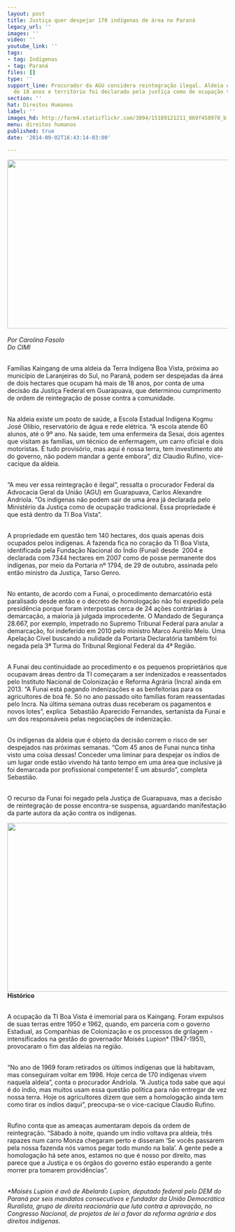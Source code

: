 ```yaml
---
layout: post
title: Justiça quer despejar 170 indígenas de área no Paraná
legacy_url: ''
images: ''
video: ''
youtube_link: ''
tags:
- tag: Indígenas
- tag: Paraná
files: []
type: ''
support_line: Procurador da AGU considera reintegração ilegal. Aldeia existe há mais
  de 18 anos e território foi declarado pela justiça como de ocupação tradicional.
section: ''
hat: Direitos Humanos
label: ''
images_hd: http://farm4.staticflickr.com/3894/15189121211_869f458978_b.jpg
menu: direitos humanos
published: true
date: '2014-09-02T16:43:14-03:00'

---
```

<p><em><img alt="" height="386" src="http://farm6.staticflickr.com/5590/15189117491_b00c651729_b.jpg" width="580" /><br />
<br />
Por Carolina Fasolo<br />
Do CIMI</em></p>

<p><br />
Fam&iacute;lias Kaingang de uma aldeia da Terra Ind&iacute;gena Boa Vista, pr&oacute;xima ao munic&iacute;pio de Laranjeiras do Sul, no Paran&aacute;, podem ser despejadas da &aacute;rea de dois hectares que ocupam h&aacute; mais de 18 anos, por conta de uma decis&atilde;o da Justi&ccedil;a Federal em Guarapuava, que determinou cumprimento de ordem de reintegra&ccedil;&atilde;o de posse contra a comunidade.</p>

<p><br />
Na aldeia existe um posto de sa&uacute;de, a Escola Estadual Ind&iacute;gena Kogmu Jos&eacute; Olibio, reservat&oacute;rio de &aacute;gua e rede el&eacute;trica. &ldquo;A escola atende 60 alunos, at&eacute; o 9&ordm; ano. Na sa&uacute;de, tem uma enfermeira da Sesai, dois agentes que visitam as fam&iacute;lias, um t&eacute;cnico de enfermagem, um carro oficial e dois motoristas. &Eacute; tudo provis&oacute;rio, mas aqui &eacute; nossa terra, tem investimento at&eacute; do governo, n&atilde;o podem mandar a gente embora&rdquo;, diz Claudio Rufino, vice-cacique da aldeia.</p>

<p><br />
&ldquo;A meu ver essa reintegra&ccedil;&atilde;o &eacute; ilegal&rdquo;, ressalta o procurador Federal da Advocacia Geral da Uni&atilde;o (AGU) em Guarapuava, Carlos Alexandre Andriola. &ldquo;Os ind&iacute;genas n&atilde;o podem sair de uma &aacute;rea j&aacute; declarada pelo Minist&eacute;rio da Justi&ccedil;a como de ocupa&ccedil;&atilde;o tradicional. Essa propriedade &eacute; que est&aacute; dentro da TI Boa Vista&rdquo;.</p>

<p><br />
A propriedade em quest&atilde;o tem 140 hectares, dos quais apenas dois ocupados pelos ind&iacute;genas. A fazenda fica no cora&ccedil;&atilde;o da TI Boa Vista, identificada pela Funda&ccedil;&atilde;o Nacional do &Iacute;ndio (Funai) desde &nbsp;2004 e declarada com 7344 hectares em 2007 como de posse permanente dos ind&iacute;genas, por meio da Portaria n&ordm; 1794, de 29 de outubro, assinada pelo ent&atilde;o ministro da Justi&ccedil;a, Tarso Genro.</p>

<p><br />
No entanto, de acordo com a Funai, o procedimento demarcat&oacute;rio est&aacute; paralisado desde ent&atilde;o e o decreto de homologa&ccedil;&atilde;o n&atilde;o foi expedido pela presid&ecirc;ncia porque foram interpostas cerca de 24 a&ccedil;&otilde;es contr&aacute;rias &agrave; demarca&ccedil;&atilde;o, a maioria j&aacute; julgada improcedente. O Mandado de Seguran&ccedil;a 28.667, por exemplo, impetrado no Supremo Tribunal Federal para anular a demarca&ccedil;&atilde;o, foi indeferido em 2010 pelo ministro Marco Aur&eacute;lio Melo. Uma Apela&ccedil;&atilde;o C&iacute;vel buscando a nulidade da Portaria Declarat&oacute;ria tamb&eacute;m foi negada pela 3&ordf; Turma do Tribunal Regional Federal da 4&ordf; Regi&atilde;o.</p>

<p><br />
A Funai deu continuidade ao procedimento e os pequenos propriet&aacute;rios que ocupavam &aacute;reas dentro da TI come&ccedil;aram a ser indenizados e reassentados pelo Instituto Nacional de Coloniza&ccedil;&atilde;o e Reforma Agr&aacute;ria (Incra) ainda em 2013. &ldquo;A Funai est&aacute; pagando indeniza&ccedil;&otilde;es e as benfeitorias para os agricultores de boa f&eacute;. S&oacute; no ano passado oito fam&iacute;lias foram reassentadas pelo Incra. Na &uacute;ltima semana outras duas receberam os pagamentos e novos lotes&rdquo;, explica &nbsp;Sebasti&atilde;o Aparecido Fernandes, sertanista da Funai e um dos respons&aacute;veis pelas negocia&ccedil;&otilde;es de indeniza&ccedil;&atilde;o.</p>

<p><br />
Os ind&iacute;genas da aldeia que &eacute; objeto da decis&atilde;o correm o risco de ser despejados nas pr&oacute;ximas semanas. &ldquo;Com 45 anos de Funai nunca tinha visto uma coisa dessas! Conceder uma liminar para despejar os &iacute;ndios de um lugar onde est&atilde;o vivendo h&aacute; tanto tempo em uma &aacute;rea que inclusive j&aacute; foi demarcada por profissional competente! &Eacute; um absurdo&rdquo;, completa Sebasti&atilde;o.</p>

<p><br />
O recurso da Funai foi negado pela Justi&ccedil;a de Guarapuava, mas a decis&atilde;o de reintegra&ccedil;&atilde;o de posse encontra-se suspensa, aguardando manifesta&ccedil;&atilde;o da parte autora da a&ccedil;&atilde;o contra os ind&iacute;genas.</p>

<p><img alt="" height="386" src="http://farm4.staticflickr.com/3894/15189121211_869f458978_b.jpg" width="580" /><br />
<strong>Hist&oacute;rico</strong></p>

<p><br />
A ocupa&ccedil;&atilde;o da TI Boa Vista &eacute; imemorial para os Kaingang. Foram expulsos de suas terras entre 1950 e 1962, quando, em parceria com o governo Estadual, as Companhias de Coloniza&ccedil;&atilde;o e os processos de grilagem - intensificados na gest&atilde;o do governador Mois&eacute;s Lupion* (1947-1951), provocaram o fim das aldeias na regi&atilde;o.</p>

<p><br />
&ldquo;No ano de 1969 foram retirados os &uacute;ltimos ind&iacute;genas que l&aacute; habitavam, mas conseguiram voltar em 1996. Hoje cerca de 170 ind&iacute;genas vivem naquela aldeia&rdquo;, conta o procurador Andriola. &ldquo;A Justi&ccedil;a toda sabe que aqui &eacute; do &iacute;ndio, mas muitos usam essa quest&atilde;o pol&iacute;tica para n&atilde;o entregar de vez nossa terra. Hoje os agricultores dizem que sem a homologa&ccedil;&atilde;o ainda tem como tirar os &iacute;ndios daqui&rdquo;, preocupa-se o vice-cacique Claudio Rufino.&nbsp;</p>

<p><br />
Rufino conta que as amea&ccedil;as aumentaram depois da ordem de reintegra&ccedil;&atilde;o. &ldquo;S&aacute;bado &agrave; noite, quando um &iacute;ndio voltava pra aldeia, tr&ecirc;s rapazes num carro Monza chegaram perto e disseram &lsquo;Se voc&ecirc;s passarem pela nossa fazenda n&oacute;s vamos pegar todo mundo na bala&rsquo;. A gente pede a homologa&ccedil;&atilde;o h&aacute; sete anos, estamos no que &eacute; nosso por direito, mas parece que a Justi&ccedil;a e os &oacute;rg&atilde;os do governo est&atilde;o esperando a gente morrer pra tomarem provid&ecirc;ncias&rdquo;.</p>

<p><br />
<em>*Mois&eacute;s Lupion &eacute; av&ocirc; de Abelardo Lupion, deputado federal pelo DEM do Paran&aacute; por seis mandatos consecutivos e fundador da Uni&atilde;o Democr&aacute;tica Ruralista, grupo de direita reacion&aacute;ria que luta contra a aprova&ccedil;&atilde;o, no Congresso Nacional, de projetos de lei a favor da reforma agr&aacute;ria e dos direitos ind&iacute;genas.</em></p>
